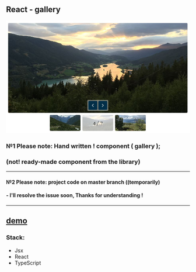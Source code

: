 ## React - gallery

<div align="center"><img src="https://github.com/juliaDooby/React-gallery/blob/main/galleryShot.JPG" width="100%" height="20%"></img></div>

### №1 Please note: Hand written ! component ( gallery ); 
### (not! ready-made component from the library)
---
#### №2 Please note: project code on master branch ((temporarily) 
#### - I'll resolve the issue soon, Thanks for understanding !
---

[demo](https://wolf-gallery-indol.vercel.app)
---

### Stack: 

* Jsx
* React
* TypeScript

